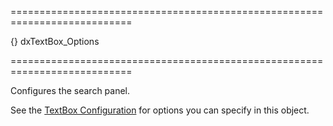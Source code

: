 ===========================================================================
<!--default-->{}<!--/default-->
<!--type-->dxTextBox_Options<!--/type-->
===========================================================================

<!--shortDescription-->
Configures the search panel.
<!--/shortDescription-->

<!--fullDescription-->
See the [TextBox Configuration](/Documentation/ApiReference/UI_Widgets/dxTextBox/Configuration/) for options you can specify in this object.
<!--/fullDescription-->